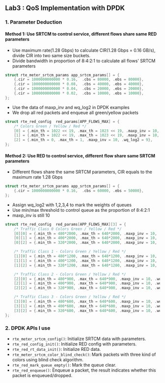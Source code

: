 ## Lab3 : QoS Implementation with DPDK

### 1. Parameter Deduction

#### Method 1: Use SRTCM to control service, different flows share same RED parameters

+ Use maximum rate(1.28 Gbps) to calculate CIR(1.28 Gbps = 0.16 GB/s), divide CIR into two same size buckets.
+ Divide bandwidth in proportion of 8:4:2:1 to calculate all flows' SRTCM parameters

```c
struct rte_meter_srtcm_params app_srtcm_params[] = {
	{.cir = 1000000000000 * 0.16,  .cbs = 80000, .ebs = 80000},
	{.cir = 1000000000000 * 0.08,  .cbs = 40000, .ebs = 40000},
	{.cir = 1000000000000 * 0.04,  .cbs = 20000, .ebs = 20000},
	{.cir = 1000000000000 * 0.02,  .cbs = 10000, .ebs = 10000},
};
```
+ Use the data of maxp_inv and wq_log2 in DPDK examples
+ We drop all red packets and enqueue all green/yellow packets

```c
struct rte_red_config  red_params[APP_FLOWS_MAX] = {
	/* Colors Green / Yellow / Red */
	[0] = {.min_th = 1022 << 19, .max_th = 1023 << 19, .maxp_inv = 10, .wq_log2 = 9},
	[1] = {.min_th = 1022 << 19, .max_th = 1023 << 19, .maxp_inv = 10, .wq_log2 = 9},
	[2] = {.min_th = 0, .max_th = 1, .maxp_inv = 10, .wq_log2 = 9},
};
```



#### Method 2: Use RED to control service, different flow share same SRTCM parameters

+ Different flows share the same SRTCM parameters, CIR equals to the maximum rate 1.28 Gbps

```c
struct rte_meter_srtcm_params app_srtcm_params[] = {
	{.cir = 1000000000000 * 0.16,  .cbs = 60000, .ebs = 50000},
};
```

+ Assign wq_log2 with 1,2,3,4 to mark the weights of queues
+ Use min/max threshold to control queue as the proportion of 8:4:2:1
+ maxp_inv is still 10

```c
struct rte_red_config  red_params[APP_FLOWS_MAX][3] = {
	/* Traffic Class 0 Colors Green / Yellow / Red */
	[0][0] = {.min_th = 480*2000, .max_th = 640*2000, .maxp_inv = 10, .wq_log2 = 1},
	[0][1] = {.min_th = 400*2000, .max_th = 640*2000, .maxp_inv = 10, .wq_log2 = 1},
	[0][2] = {.min_th = 320*2000, .max_th = 640*2000, .maxp_inv = 10, .wq_log2 = 1},

	/* Traffic Class 1 - Colors Green / Yellow / Red */
	[1][0] = {.min_th = 480*1200, .max_th = 640*1200, .maxp_inv = 10, .wq_log2 = 2},
	[1][1] = {.min_th = 400*1200, .max_th = 640*1200, .maxp_inv = 10, .wq_log2 = 2},
	[1][2] = {.min_th = 320*1200, .max_th = 640*1200, .maxp_inv = 10, .wq_log2 = 2},

	/* Traffic Class 2 - Colors Green / Yellow / Red */
	[2][0] = {.min_th = 480*900, .max_th = 640*900, .maxp_inv = 10, .wq_log2 = 3},
	[2][1] = {.min_th = 400*900, .max_th = 640*900, .maxp_inv = 10, .wq_log2 = 3},
	[2][2] = {.min_th = 320*900, .max_th = 640*900, .maxp_inv = 10, .wq_log2 = 3},

	/* Traffic Class 3 - Colors Green / Yellow / Red */
	[3][0] = {.min_th = 480*600, .max_th = 640*600, .maxp_inv = 10, .wq_log2 = 4},
	[3][1] = {.min_th = 400*600, .max_th = 640*600, .maxp_inv = 10, .wq_log2 = 4},
	[3][2] = {.min_th = 320*600, .max_th = 640*600, .maxp_inv = 10, .wq_log2 = 4}
};
```



### 2. DPDK APIs I use

- `rte_meter_srtcm_config()`: Initialize SRTCM data with parameters.
- `rte_red_config_init()`: Initialize RED config with parameters.
- `rte_red_rt_data_init()`: Initialize RED data.
- `rte_meter_srtcm_color_blind_check()`: Mark packets with three kind of colors using blind check algorithm.
- `rte_red_mark_queue_empty()`: Mark the queue clear.
- `rte_red_enqueue()`: Enqueue a packet, the result indicates whether this packet is enqueued/dropped.